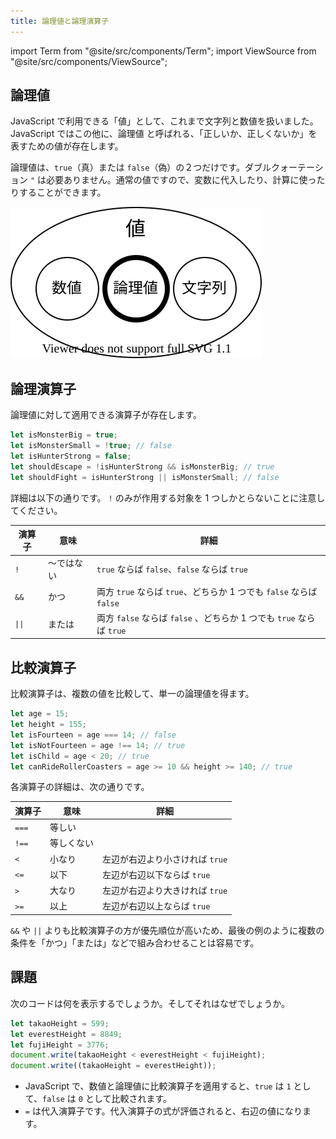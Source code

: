 ```yaml
---
title: 論理値と論理演算子
---
```


import Term from "@site/src/components/Term";
import ViewSource from "@site/src/components/ViewSource";

## <Term type="javascriptBoolean">論理値</Term>

<p><Term type="javascript">JavaScript</Term> で利用できる「<Term type="javascriptValue">値</Term>」として、これまで<Term type="javascriptString">文字列</Term>と<Term type="javascriptNumber">数値</Term>を扱いました。JavaScript ではこの他に、<Term strong type="javascriptBoolean">論理値</Term> と呼ばれる、「正しいか、正しくないか」を表すための<Term type="javascriptValue">値</Term>が存在します。</p>

<p><Term type="javascriptBoolean">論理値</Term>は、<code>true</code>（真）または <code>false</code>（偽）の２つだけです。ダブルクォーテーション <code>"</code> は必要ありません。通常の<Term type="javascriptValue">値</Term>ですので、<Term type="javascriptVariable">変数</Term>に<Term type="javascriptAssignment">代入</Term>したり、計算に使ったりすることができます。</p>

![値の種類・論理値付き](./value-types-with-boolean.drawio.svg)

## 論理<Term type="javascriptOperator">演算子</Term>

<p><Term type="javascriptBoolean">論理値</Term>に対して適用できる<Term type="javascriptOperator">演算子</Term>が存在します。</p>

```javascript
let isMonsterBig = true;
let isMonsterSmall = !true; // false
let isHunterStrong = false;
let shouldEscape = !isHunterStrong && isMonsterBig; // true
let shouldFight = isHunterStrong || isMonsterSmall; // false
```

詳細は以下の通りです。 `!` のみが作用する対象を 1 つしかとらないことに注意してください。

| 演算子                    | 意味       | 詳細                                                                 |
| ------------------------- | ---------- | -------------------------------------------------------------------- |
| `!`                       | ～ではない | `true` ならば `false`、`false` ならば `true`                         |
| `&&`                      | かつ       | 両方 `true` ならば `true`、どちらか 1 つでも `false` ならば `false`  |
| <code>&#124;&#124;</code> | または     | 両方 `false` ならば `false` 、どちらか 1 つでも `true` ならば `true` |

## 比較<Term type="javascriptOperator">演算子</Term>

比較<Term type="javascriptOperator">演算子</Term>は、複数の<Term type="javascriptValue">値</Term>を比較して、単一の<Term type="javascriptBoolean">論理値</Term>を得ます。

```javascript
let age = 15;
let height = 155;
let isFourteen = age === 14; // false
let isNotFourteen = age !== 14; // true
let isChild = age < 20; // true
let canRideRollerCoasters = age >= 10 && height >= 140; // true
```

各<Term type="javascriptOperator">演算子</Term>の詳細は、次の通りです。

| 演算子 | 意味       | 詳細                            |
| ------ | ---------- | ------------------------------- |
| `===`  | 等しい     |                                 |
| `!==`  | 等しくない |                                 |
| `<`    | 小なり     | 左辺が右辺より小さければ `true` |
| `<=`   | 以下       | 左辺が右辺以下ならば `true` |
| `>`    | 大なり     | 左辺が右辺より大きければ `true` |
| `>=`   | 以上       | 左辺が右辺以上ならば `true` |

`&&` や `||` よりも比較<Term type="javascriptOperator">演算子</Term>の方が<Term type="javascriptOperatorPriority">優先順位</Term>が高いため、最後の例のように複数の条件を「かつ」「または」などで組み合わせることは容易です。

## 課題

次のコードは何を表示するでしょうか。そしてそれはなぜでしょうか。

```javascript
let takaoHeight = 599;
let everestHeight = 8849;
let fujiHeight = 3776;
document.write(takaoHeight < everestHeight < fujiHeight);
document.write((takaoHeight = everestHeight));
```

<ViewSource path="/docs/1-trial-session/06-boolean/_samples/weird-comparison" />

- JavaScript で、数値と論理値に比較<Term type="javascriptOperator">演算子</Term>を適用すると、`true` は `1` として、`false` は `0` として比較されます。
- `=` は代入演算子です。代入<Term type="javascriptOperator">演算子</Term>の<Term type="javascriptExpression">式</Term>が<Term type="javascriptEvaluation">評価</Term>されると、右辺の<Term type="javascriptValue">値</Term>になります。
